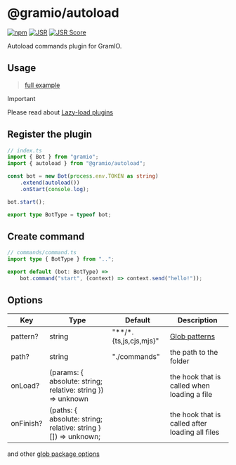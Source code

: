 # @gramio/autoload

[![npm](https://img.shields.io/npm/v/@gramio/autoload?logo=npm&style=flat&labelColor=000&color=3b82f6)](https://www.npmjs.org/package/@gramio/autoload)
[![JSR](https://jsr.io/badges/@gramio/autoload)](https://jsr.io/@gramio/autoload)
[![JSR Score](https://jsr.io/badges/@gramio/autoload/score)](https://jsr.io/@gramio/autoload)

Autoload commands plugin for GramIO.

## Usage

> [full example](https://github.com/gramiojs/autoload/tree/main/example)

> [!IMPORTANT]
> Please read about [Lazy-load plugins](https://gramio.netlify.app/plugins/official/autoload.html)

## Register the plugin

```ts
// index.ts
import { Bot } from "gramio";
import { autoload } from "@gramio/autoload";

const bot = new Bot(process.env.TOKEN as string)
    .extend(autoload())
    .onStart(console.log);

bot.start();

export type BotType = typeof bot;
```

## Create command

```ts
// commands/command.ts
import type { BotType } from "..";

export default (bot: BotType) =>
    bot.command("start", (context) => context.send("hello!"));
```

## Options

| Key       | Type                                                          | Default                    | Description                                                         |
| --------- | ------------------------------------------------------------- | -------------------------- | ------------------------------------------------------------------- |
| pattern?  | string                                                        | "\*\*\/\*.{ts,js,cjs,mjs}" | [Glob patterns](<https://en.wikipedia.org/wiki/Glob_(programming)>) |
| path?     | string                                                        | "./commands"               | the path to the folder                                              |
| onLoad?   | (params: { absolute: string; relative: string }) => unknown   |                            | the hook that is called when loading a file                         |
| onFinish? | (paths: { absolute: string; relative: string }[]) => unknown; |                            | the hook that is called after loading all files                     |

and other [glob package options](https://www.npmjs.com/package/glob#options)
